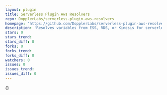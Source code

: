 ```yaml
---
layout: plugin
title: Serverless Plugin Aws Resolvers
repo: DopplerLabs/serverless-plugin-aws-resolvers
homepage: 'https://github.com/DopplerLabs/serverless-plugin-aws-resolvers'
description: 'Resolves variables from ESS, RDS, or Kinesis for serverless services'
stars: 0
stars_trend: 
stars_diff: 0
forks: 0
forks_trend: 
forks_diff: 0
watchers: 0
issues: 0
issues_trend: 
issues_diff: 0
---
```



{}
